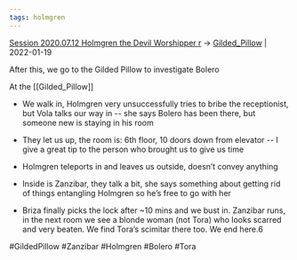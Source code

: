 ```yaml
---
tags: holmgren
---
```


[Session 2020.07.12 Holmgren the Devil Worshipper r](TheWik-main/sessions/notes_matteo_brianedit/Session%202020.07.12%20Holmgren%20the%20Devil%20Worshipper%20r.md) -> [Gilded_Pillow](Gilded_Pillow.md) | 2022-01-19


After this, we go to the Gilded Pillow to investigate Bolero

At the [[Gilded_Pillow]]

-   We walk in, Holmgren very unsuccessfully tries to bribe the receptionist, but Vola talks our way in -- she says Bolero has been there, but someone new is staying in his room
    
-   They let us up, the room is: 6th floor, 10 doors down from elevator -- I give a great tip to the person who brought us to give us time
    
-   Holmgren teleports in and leaves us outside, doesn’t convey anything
    
-   Inside is Zanzibar, they talk a bit, she says something about getting rid of things entangling Holmgren so he’s free to go with her
    
-   Briza finally picks the lock after ~10 mins and we bust in. Zanzibar runs, in the next room we see a blonde woman (not Tora) who looks scarred and very beaten. We find Tora’s scimitar there too. We end here.6

#GildedPillow #Zanzibar #Holmgren #Bolero #Tora